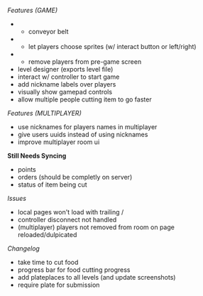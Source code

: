 *Features (GAME)*
- * conveyor belt
- * let players choose sprites (w/ interact button or left/right)
- * remove players from pre-game screen
- level designer (exports level file)
- interact w/ controller to start game
- add nickname labels over players
- visually show gamepad controls
- allow multiple people cutting item to go faster

*Features (MULTIPLAYER)*
- use nicknames for players names in multiplayer
- give users uuids instead of using nicknames
- improve multiplayer room ui

**Still Needs Syncing**
- points
- orders (should be completly on server)
- status of item being cut

*Issues*
- local pages won't load with trailing /
- controller disconnect not handled
- (multiplayer) players not removed from room on page reloaded/dulpicated

*Changelog*
- take time to cut food
- progress bar for food cutting progress
- add plateplaces to all levels (and update screenshots)
- require plate for submission